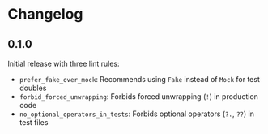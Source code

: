 # Changelog

## 0.1.0

Initial release with three lint rules:

- `prefer_fake_over_mock`: Recommends using `Fake` instead of `Mock` for test doubles
- `forbid_forced_unwrapping`: Forbids forced unwrapping (`!`) in production code
- `no_optional_operators_in_tests`: Forbids optional operators (`?.`, `??`) in test files 